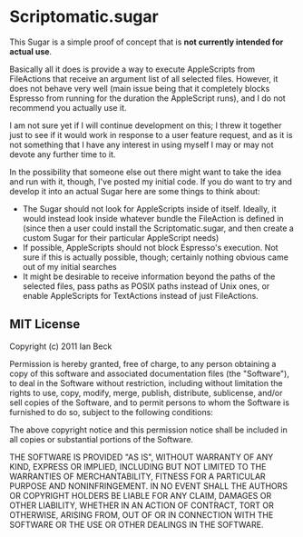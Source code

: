 # Scriptomatic.sugar

This Sugar is a simple proof of concept that is **not currently intended for actual use**.

Basically all it does is provide a way to execute AppleScripts from FileActions that receive an argument list of all selected files. However, it does not behave very well (main issue being that it completely blocks Espresso from running for the duration the AppleScript runs), and I do not recommend you actually use it.

I am not sure yet if I will continue development on this; I threw it together just to see if it would work in response to a user feature request, and as it is not something that I have any interest in using myself I may or may not devote any further time to it.

In the possibility that someone else out there might want to take the idea and run with it, though, I've posted my initial code. If you do want to try and develop it into an actual Sugar here are some things to think about:

* The Sugar should not look for AppleScripts inside of itself. Ideally, it would instead look inside whatever bundle the FileAction is defined in (since then a user could install the Scriptomatic.sugar, and then create a custom Sugar for their particular AppleScript needs)
* If possible, AppleScripts should not block Espresso's execution. Not sure if this is actually possible, though; certainly nothing obvious came out of my initial searches
* It might be desirable to receive information beyond the paths of the selected files, pass paths as POSIX paths instead of Unix ones, or enable AppleScripts for TextActions instead of just FileActions.

## MIT License

Copyright (c) 2011 Ian Beck

Permission is hereby granted, free of charge, to any person obtaining a copy of this software and associated documentation files (the "Software"), to deal in the Software without restriction, including without limitation the rights to use, copy, modify, merge, publish, distribute, sublicense, and/or sell copies of the Software, and to permit persons to whom the Software is furnished to do so, subject to the following conditions:

The above copyright notice and this permission notice shall be included in all copies or substantial portions of the Software.

THE SOFTWARE IS PROVIDED "AS IS", WITHOUT WARRANTY OF ANY KIND, EXPRESS OR IMPLIED, INCLUDING BUT NOT LIMITED TO THE WARRANTIES OF MERCHANTABILITY, FITNESS FOR A PARTICULAR PURPOSE AND NONINFRINGEMENT. IN NO EVENT SHALL THE AUTHORS OR COPYRIGHT HOLDERS BE LIABLE FOR ANY CLAIM, DAMAGES OR OTHER LIABILITY, WHETHER IN AN ACTION OF CONTRACT, TORT OR OTHERWISE, ARISING FROM, OUT OF OR IN CONNECTION WITH THE SOFTWARE OR THE USE OR OTHER DEALINGS IN THE SOFTWARE.
